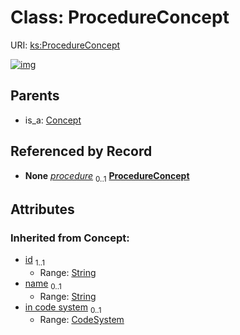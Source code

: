 
# Class: ProcedureConcept




URI: [ks:ProcedureConcept](https://w3id.org/linkml/tests/kitchen_sink/ProcedureConcept)


[![img](https://yuml.me/diagram/nofunky;dir:TB/class/[MedicalEvent]++-%20procedure%200..1>[ProcedureConcept&#124;id(i):string;name(i):string%20%3F],[Concept]^-[ProcedureConcept],[MedicalEvent],[Concept],[CodeSystem])](https://yuml.me/diagram/nofunky;dir:TB/class/[MedicalEvent]++-%20procedure%200..1>[ProcedureConcept&#124;id(i):string;name(i):string%20%3F],[Concept]^-[ProcedureConcept],[MedicalEvent],[Concept],[CodeSystem])

## Parents

 *  is_a: [Concept](Concept.md)

## Referenced by Record

 *  **None** *[procedure](procedure.md)*  <sub>0..1</sub>  **[ProcedureConcept](ProcedureConcept.md)**

## Attributes


### Inherited from Concept:

 * [id](id.md)  <sub>1..1</sub>
     * Range: [String](String.md)
 * [name](name.md)  <sub>0..1</sub>
     * Range: [String](String.md)
 * [in code system](in_code_system.md)  <sub>0..1</sub>
     * Range: [CodeSystem](CodeSystem.md)

